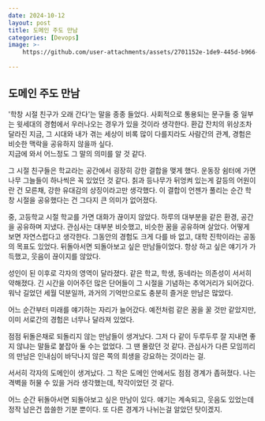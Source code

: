 ```yaml
---
date: 2024-10-12
layout: post
title: 도메인 주도 만남
categories: [Devops]
image: >-
    https://github.com/user-attachments/assets/2701152e-1de9-445d-b966-b899e5e96aff
    
---
```


## 도메인 주도 만남

'학창 시절 친구가 오래 간다'는 말을 종종 들었다.
사회적으로 통용되는 문구들 중 일부는 윗세대의 경험에서 우러나오는 경우가 있을 것이라 생각한다.
환갑 잔치의 위상조차 달라진 지금, 그 시대와 내가 겪는 세상이 비록 많이 다를지라도 사람간의 관계, 경험은 비슷한 맥락을 공유하지 않을까 싶다.   
지금에 와서 어느정도 그 말의 의미를 알 것 같다.

그 시절 친구들은 학교라는 공간에서 굉장히 강한 결합을 맺게 했다. 
운동장 쉼터에 가면 나무 그늘들이 하나씩은 꼭 있었던 것 같다.
칡과 등나무가 뒤엉켜 있는게 갈등의 어원이란 건 모른채, 강한 유대감의 상징이라고만 생각했다.
이 결합이 언젠가 풀리는 순간 학창 시절을 공유했다는 건 그다지 큰 의미가 없어졌다.  

중, 고등학교 시절 학교를 가면 대화가 끊이지 않았다.
하루의 대부분을 같은 환경, 공간을 공유하며 지냈다.
관심사는 대부분 비슷했고, 비슷한 꿈을 공유하며 살았다.
어떻게 보면 자연스럽다고 생각한다. 그동안의 경험도 크게 다를 바 없고, 대학 진학이라는 공동의 목표도 있었다.
뒤돌아서면 되돌아보고 싶은 만남들이었다. 
항상 하고 싶은 얘기가 가득했고, 웃음이 끊이지를 않았다.

성인이 된 이후로 각자의 영역이 달라졌다.
같은 학교, 학생, 동네라는 의존성이 서서히 약해졌다. 
긴 시간을 이어주던 많은 단어들이 그 시절을 기념하는 추억거리가 되어갔다.   
워낙 길었던 세월 덕분일까, 과거의 기억만으로도 충분히 즐거운 만남은 많았다.

어느 순간부터 미래를 얘기하는 자리가 늘어갔다.
예전처럼 같은 꿈을 꿀 것만 같았지만, 이미 서로간의 경험은 너무나 달라져 있었다.

점점 뒤돌은채로 되돌리지 않는 만남들이 생겨났다.
그저 다 같이 두루두루 잘 지내면 좋지 않냐는 말들로 붙잡아 둘 수는 없었다.
그 땐 몰랐던 것 같다. 
관심사가 다른 모임끼리의 만남은 인내심이 바닥나지 않은 쪽의 희생을 강요하는 것이라는 걸.

서서히 각자의 도메인이 생겨났다.
그 작은 도메인 안에서도 점점 경계가 좁혀졌다.
나는 격벽을 허물 수 있을 거라 생각했는데, 착각이었던 것 같다.

어느 순간 뒤돌아서면 되돌아보고 싶은 만남이 있다.
얘기는 계속되고, 웃음도 있었는데 정작 남은건 씁쓸한 기분 뿐이다.
또 다른 경계가 나뉘는걸 알았던 탓이겠지. 